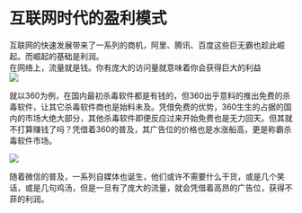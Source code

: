 # 互联网时代的盈利模式
互联网的快速发展带来了一系列的商机，阿里、腾讯、百度这些巨无霸也趁此崛起。而崛起的基础是利润。   
在网络上，流量就是钱。你有庞大的访问量就意味着你会获得巨大的利益  
![](http://a3.qpic.cn/psb?/V12GQjH33ZNTb2/vaFh8DA0jNuBFmF.oFrHUCZvb2CP1jAKyRsBzYAX9sg!/m/dLYAAAAAAAAA&bo=WAIsAQAAAAARB0c!&rf=photolist)
 
 就以360为例，在国内最初杀毒软件都是有钱的，但360出乎意料的推出免费的杀毒软件，让其它杀毒软件商也是始料未及。凭借免费的优势，360生生的占据的国内的市场大绝大部分，其他杀毒软件即便反应过来开始免费也是无力回天。但其就不打算赚钱了吗？凭借着360的普及，其广告位的价格也是水涨船高，更是称霸杀毒软件市场。
     
     
 ![](http://a4.qpic.cn/psb?/V12GQjH33ZNTb2/9oJ1d.nHlZr1*GLqprTvSa6y*TByTKxZi3NzWYjtAsM!/m/dL8AAAAAAAAA&bo=tAC0AAAAAAARBzA!&rf=photolist)
  
  随着微信的普及，一系列自媒体也诞生，他们或许不需要什么干货，或是几个笑话，或是几句鸡汤，但是一旦有了庞大的流量，就会凭借着高昂的广告位，获得不菲的利润。